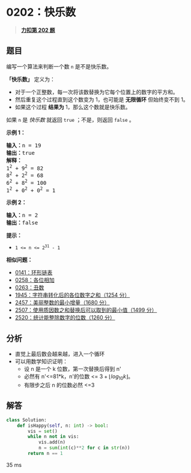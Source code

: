 # 0202：快乐数


> <u>**[力扣第 202 题](https://leetcode.cn/problems/happy-number/)**</u>

## 题目

<p>编写一个算法来判断一个数 <code>n</code> 是不是快乐数。</p>

<p><strong>「快乐数」</strong> 定义为：</p>

<ul>
<li>对于一个正整数，每一次将该数替换为它每个位置上的数字的平方和。</li>
<li>然后重复这个过程直到这个数变为 1，也可能是 <strong>无限循环</strong> 但始终变不到 1。</li>
<li>如果这个过程 <strong>结果为</strong> 1，那么这个数就是快乐数。</li>
</ul>

<p>如果 <code>n</code> 是 <em>快乐数</em> 就返回 <code>true</code> ；不是，则返回 <code>false</code> 。</p>



<p><strong>示例 1：</strong></p>

<pre>
<strong>输入：</strong>n = 19
<strong>输出：</strong>true
<strong>解释：
</strong>1<sup>2</sup> + 9<sup>2</sup> = 82
8<sup>2</sup> + 2<sup>2</sup> = 68
6<sup>2</sup> + 8<sup>2</sup> = 100
1<sup>2</sup> + 0<sup>2</sup> + 0<sup>2</sup> = 1
</pre>

<p><strong>示例 2：</strong></p>

<pre>
<strong>输入：</strong>n = 2
<strong>输出：</strong>false
</pre>



<p><strong>提示：</strong></p>

<ul>
<li><code>1 &lt;= n &lt;= 2<sup>31</sup> - 1</code></li>
</ul>


**相似问题：**
- [0141：环形链表](/leetcode/0141)
- [0258：各位相加](/leetcode/0258)
- [0263：丑数](/leetcode/0263)
- [1945：字符串转化后的各位数字之和（1254 分）](/leetcode/1945)
- [2457：美丽整数的最小增量（1680 分）](/leetcode/2457)
- [2507：使用质因数之和替换后可以取到的最小值（1499 分）](/leetcode/2507)
- [2520：统计能整除数字的位数（1260 分）](/leetcode/2520)


## 分析

- 直觉上最后数会越来越，进入一个循环
- 可以用数学知识证明：
	- 设 n 是一个 k 位数，第一次替换后得到 n'
	- 必然有 n'<=81*k，n'的位数 <= $3+\lfloor log_{10}k \rfloor$。
	- 有限步之后 n 的位数必然 <=3

## 解答

```python
class Solution:
    def isHappy(self, n: int) -> bool:
        vis = set()
        while n not in vis:
            vis.add(n)
            n = sum(int(c)**2 for c in str(n))
        return n == 1
```
35 ms






